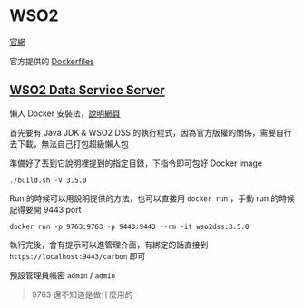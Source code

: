 # WSO2

[官網](http://wso2.com/)

官方提供的 [Dockerfiles](https://github.com/wso2/dockerfiles)

## [WSO2 Data Service Server](http://wso2.com/products/data-services-server/)

懶人 Docker 安裝法，[說明網頁](https://github.com/wso2/dockerfiles/tree/master/wso2dss)

首先要有 Java JDK & WSO2 DSS 的執行程式，因為官方版權的關係，需要自行去下載，無法自己打包超級懶人包

準備好了丟到它說明裡提到的指定目錄，下指令即可包好 Docker image

```
./build.sh -v 3.5.0
```

Run 的時候可以用說明提供的方法，也可以直接用 `docker run` ，手動 run 的時候記得要開 9443 port

```
docker run -p 9763:9763 -p 9443:9443 --rm -it wso2dss:3.5.0
```

執行完後，會有提示可以進管理介面，有綁定的話直接到 `https://localhost:9443/carbon` 即可

預設管理員帳密 `admin` / `admin`

> 9763 還不知道是做什麼用的
